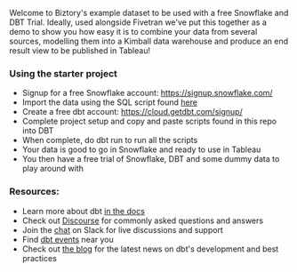 Welcome to Biztory's example dataset to be used with a free Snowflake and DBT Trial.
Ideally, used alongside Fivetran we've put this together as a demo to show you how easy it is to combine your data from several sources, modelling them into a Kimball data warehouse and produce an end result view to be published in Tableau!

### Using the starter project

- Signup for a free Snowflake account: https://signup.snowflake.com/
- Import the data using the SQL script found [here](https://drive.google.com/file/d/10LL5xrng081aRnZEz4OBmQyLIXWDXRQO/view?usp=sharing)
- Create a free dbt account: https://cloud.getdbt.com/signup/
- Complete project setup and copy and paste scripts found in this repo into DBT
- When complete, do dbt run to run all the scripts
- Your data is good to go in Snowflake and ready to use in Tableau
- You then have a free trial of Snowflake, DBT and some dummy data to play around with


### Resources:
- Learn more about dbt [in the docs](https://docs.getdbt.com/docs/introduction)
- Check out [Discourse](https://discourse.getdbt.com/) for commonly asked questions and answers
- Join the [chat](https://community.getdbt.com/) on Slack for live discussions and support
- Find [dbt events](https://events.getdbt.com) near you
- Check out [the blog](https://blog.getdbt.com/) for the latest news on dbt's development and best practices
